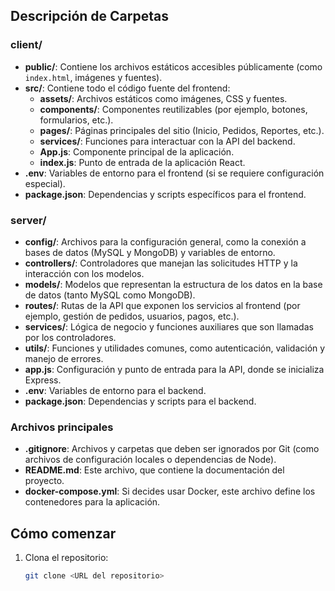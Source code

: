 
## Descripción de Carpetas

### client/
- **public/**: Contiene los archivos estáticos accesibles públicamente (como `index.html`, imágenes y fuentes).
- **src/**: Contiene todo el código fuente del frontend:
  - **assets/**: Archivos estáticos como imágenes, CSS y fuentes.
  - **components/**: Componentes reutilizables (por ejemplo, botones, formularios, etc.).
  - **pages/**: Páginas principales del sitio (Inicio, Pedidos, Reportes, etc.).
  - **services/**: Funciones para interactuar con la API del backend.
  - **App.js**: Componente principal de la aplicación.
  - **index.js**: Punto de entrada de la aplicación React.
- **.env**: Variables de entorno para el frontend (si se requiere configuración especial).
- **package.json**: Dependencias y scripts específicos para el frontend.

### server/
- **config/**: Archivos para la configuración general, como la conexión a bases de datos (MySQL y MongoDB) y variables de entorno.
- **controllers/**: Controladores que manejan las solicitudes HTTP y la interacción con los modelos.
- **models/**: Modelos que representan la estructura de los datos en la base de datos (tanto MySQL como MongoDB).
- **routes/**: Rutas de la API que exponen los servicios al frontend (por ejemplo, gestión de pedidos, usuarios, pagos, etc.).
- **services/**: Lógica de negocio y funciones auxiliares que son llamadas por los controladores.
- **utils/**: Funciones y utilidades comunes, como autenticación, validación y manejo de errores.
- **app.js**: Configuración y punto de entrada para la API, donde se inicializa Express.
- **.env**: Variables de entorno para el backend.
- **package.json**: Dependencias y scripts para el backend.

### Archivos principales
- **.gitignore**: Archivos y carpetas que deben ser ignorados por Git (como archivos de configuración locales o dependencias de Node).
- **README.md**: Este archivo, que contiene la documentación del proyecto.
- **docker-compose.yml**: Si decides usar Docker, este archivo define los contenedores para la aplicación.

## Cómo comenzar

1. Clona el repositorio:
   ```bash
   git clone <URL del repositorio>
